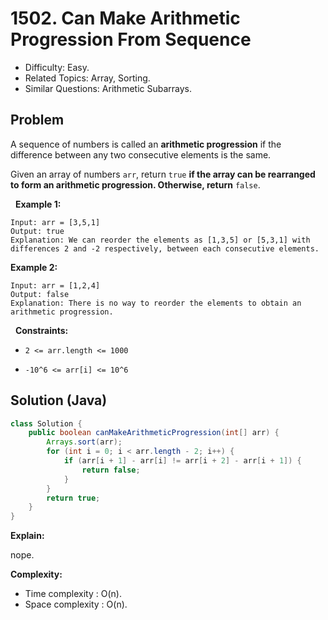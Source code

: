 # 1502. Can Make Arithmetic Progression From Sequence

- Difficulty: Easy.
- Related Topics: Array, Sorting.
- Similar Questions: Arithmetic Subarrays.

## Problem

A sequence of numbers is called an **arithmetic progression** if the difference between any two consecutive elements is the same.

Given an array of numbers ```arr```, return ```true``` **if the array can be rearranged to form an **arithmetic progression**. Otherwise, return** ```false```.

 
**Example 1:**

```
Input: arr = [3,5,1]
Output: true
Explanation: We can reorder the elements as [1,3,5] or [5,3,1] with differences 2 and -2 respectively, between each consecutive elements.
```

**Example 2:**

```
Input: arr = [1,2,4]
Output: false
Explanation: There is no way to reorder the elements to obtain an arithmetic progression.
```

 
**Constraints:**


	
- ```2 <= arr.length <= 1000```
	
- ```-10^6 <= arr[i] <= 10^6```



## Solution (Java)

```java
class Solution {
    public boolean canMakeArithmeticProgression(int[] arr) {
        Arrays.sort(arr);
        for (int i = 0; i < arr.length - 2; i++) {
            if (arr[i + 1] - arr[i] != arr[i + 2] - arr[i + 1]) {
                return false;
            }
        }
        return true;
    }
}
```

**Explain:**

nope.

**Complexity:**

* Time complexity : O(n).
* Space complexity : O(n).
